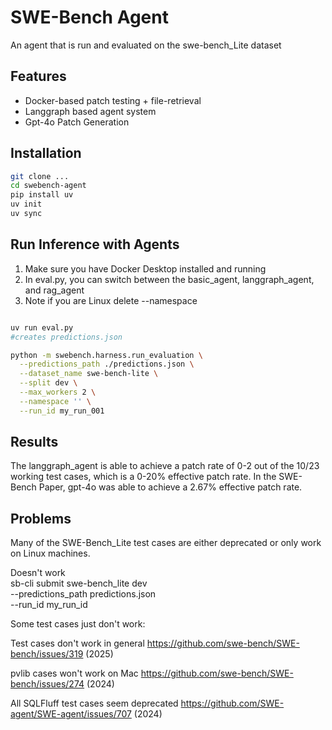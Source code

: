 # SWE-Bench Agent 

An agent that is run and evaluated on the swe-bench_Lite dataset

## Features

- Docker-based patch testing + file-retrieval 
- Langgraph based agent system 
- Gpt-4o Patch Generation


## Installation

``` bash
git clone ...
cd swebench-agent
pip install uv 
uv init 
uv sync 
```

## Run Inference with Agents 

1. Make sure you have Docker Desktop installed and running 
2. In eval.py, you can switch between the basic_agent, langgraph_agent, and rag_agent
3. Note if you are Linux delete --namespace

``` bash

uv run eval.py
#creates predictions.json

python -m swebench.harness.run_evaluation \
  --predictions_path ./predictions.json \
  --dataset_name swe-bench-lite \
  --split dev \
  --max_workers 2 \
  --namespace '' \
  --run_id my_run_001

```

## Results 

The langgraph_agent is able to achieve a patch rate of 0-2 out of the 10/23 working test cases, which is a 0-20% effective patch rate. 
In the SWE-Bench Paper, gpt-4o was able to achieve a 2.67% effective patch rate. 

## Problems 

Many of the SWE-Bench_Lite test cases are either deprecated or only work on Linux machines. 

Doesn't work \
sb-cli submit swe-bench_lite dev \
    --predictions_path predictions.json \
    --run_id my_run_id

Some test cases just don't work: 

Test cases don't work in general 
https://github.com/swe-bench/SWE-bench/issues/319 (2025)

pvlib cases won't work on Mac
https://github.com/swe-bench/SWE-bench/issues/274 (2024)

All SQLFluff test cases seem deprecated
https://github.com/SWE-agent/SWE-agent/issues/707 (2024)

